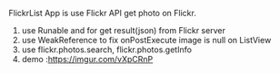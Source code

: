 FlickrList App is use Flickr API get photo on Flickr. 
1. use Runable and for get result(json) from Flickr server
2. use WeakReference to fix onPostExecute image is null on ListView
3. use flickr.photos.search, flickr.photos.getInfo
4. demo :<a>https://imgur.com/vXpCRnP</a>
